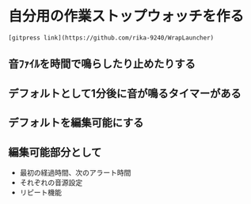 # 自分用の作業ストップウォッチを作る
    [gitpress link](https://github.com/rika-9240/WrapLauncher)

 ## 音ﾌｧｲﾙを時間で鳴らしたり止めたりする
 ## デフォルトとして1分後に音が鳴るタイマーがある
 ## デフォルトを編集可能にする
 ## 編集可能部分として
  * 最初の経過時間、次のアラート時間
  * それぞれの音源設定
  * リピート機能

